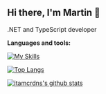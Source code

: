 ## Hi there, I'm Martin 👋

.NET and TypeScript developer

**Languages and tools:**

[![My Skills](https://skillicons.dev/icons?i=js,ts,react,nextjs,redux,remix,angular,rxjs,cs,dotnet,mongodb,mysql,postgres,postman,sass)](https://skillicons.dev)


[![Top Langs](https://github-readme-stats.vercel.app/api/top-langs/?username=itamcrdns&layout=compact)](https://github.com/anuraghazra/github-readme-stats)

[![itamcrdns's github stats](https://github-readme-stats.vercel.app/api?username=itamcrdns&show_icons=true&theme=default)](https://github.com/itamcrdns/)
